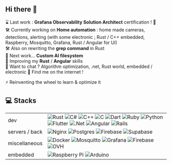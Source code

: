 ## Hi there 👋

⌛  Last work : **Grafana Observability Solution Architect** certification ! 🥳<br>
🛠️ Currently working on **Home automation** : home made cameras, detections, alerting (with some electronic ; Rust / C++ embedded, Raspberry, Mosquitto, Grafana, Rust / Angular for UI)<br>
🛠️ Also on rewriting the **grep command** in Rust<br>
🔭 Next work... **Custom AI filesystem**<br>
🌱 Improving my **Rust** / **Angular** skills<br>
💬 Want to chat ? Algorithm optimization, .net, Rust world, embedded / electronic 👀 Find me on the internet !

⚡ Reinventing the wheel to learn & optimize it

## 💻 Stacks
|  |  |
|---|---|
| dev | ![Rust](https://img.shields.io/badge/rust-%23000000.svg?style=flat-square&logo=rust&logoColor=white) ![C#](https://img.shields.io/badge/C%23-%23239120.svg?style=flat-square&logo=csharp&logoColor=white) ![C++](https://img.shields.io/badge/C++-%2300599C.svg?style=flat-square&logo=c%2B%2B&logoColor=white) ![C](https://img.shields.io/badge/C-%2300599C.svg?style=flat-square&logo=c&logoColor=white) ![Dart](https://img.shields.io/badge/Dart-%230175C2.svg?style=flat-square&logo=dart&logoColor=white) ![Ruby](https://img.shields.io/badge/Ruby-%23CC342D.svg?style=flat-square&logo=ruby&logoColor=white) ![Python](https://img.shields.io/badge/Python-%233670A0.svg?style=flat-square&logo=python&logoColor=ffdd54) ![Flutter](https://img.shields.io/badge/Flutter-%2302569B.svg?style=flat-square&logo=Flutter&logoColor=white) ![.Net](https://img.shields.io/badge/.NET-5C2D91?style=flat-square&logo=.net&logoColor=white) ![Angular](https://img.shields.io/badge/Angular-%23DD0031.svg?style=flat-square&logo=angular&logoColor=white) ![Rails](https://img.shields.io/badge/Rails-%23CC0000.svg?style=flat-square&logo=ruby-on-rails&logoColor=white) |
| servers / back | ![Nginx](https://img.shields.io/badge/Nginx-%23009639.svg?style=flat-square&logo=nginx&logoColor=white) ![Postgres](https://img.shields.io/badge/Postgres-%23316192.svg?style=flat-square&logo=postgresql&logoColor=white) ![Firebase](https://img.shields.io/badge/Firebase-a08021?style=flat-square&logo=firebase&logoColor=ffcd34) ![Supabase](https://img.shields.io/badge/Supabase-3ECF8E?style=flat-square&logo=supabase&logoColor=white) |
| miscellaneous | ![Docker](https://img.shields.io/badge/Docker-%230db7ed.svg?style=flat-square&logo=docker&logoColor=white) ![Mosquitto](https://img.shields.io/badge/Mosquitto-%233C5280.svg?style=flat-square&logo=eclipsemosquitto&logoColor=white) ![Grafana](https://img.shields.io/badge/Grafana-%23F46800.svg?style=flat-square&logo=grafana&logoColor=white) ![Firebase](https://img.shields.io/badge/Firebase-%23039BE5.svg?style=flat-square&logo=firebase) ![OVH](https://img.shields.io/badge/OVH-%23123F6D.svg?style=flat-square&logo=ovh&logoColor=#123F6D) |
| embedded | ![Raspberry Pi](https://img.shields.io/badge/-RaspberryPi-C51A4A?style=flat-square&logo=Raspberry-Pi) ![Arduino](https://img.shields.io/badge/-Arduino-00878F?style=flat-square&logo=arduino) |
